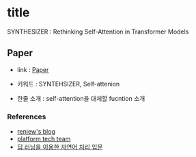 ﻿# title
SYNTHESIZER : Rethinking Self-Attention in Transformer Models
## Paper

- link : [Paper](https://arxiv.org/pdf/2005.00743.pdf)

- 키워드 : SYNTEHSIZER, Self-attenion

- 한줄 소개 : self-attention을 대체할 fucntion 소개

### References

- [reniew's blog](https://reniew.github.io/43/)
- [platform tech team](https://medium.com/platfarm/%EC%96%B4%ED%85%90%EC%85%98-%EB%A9%94%EC%BB%A4%EB%8B%88%EC%A6%98%EA%B3%BC-transfomer-self-attention-842498fd3225)
- [딥 러닝을 이용한 자연어 처리 입문](https://wikidocs.net/22893)


